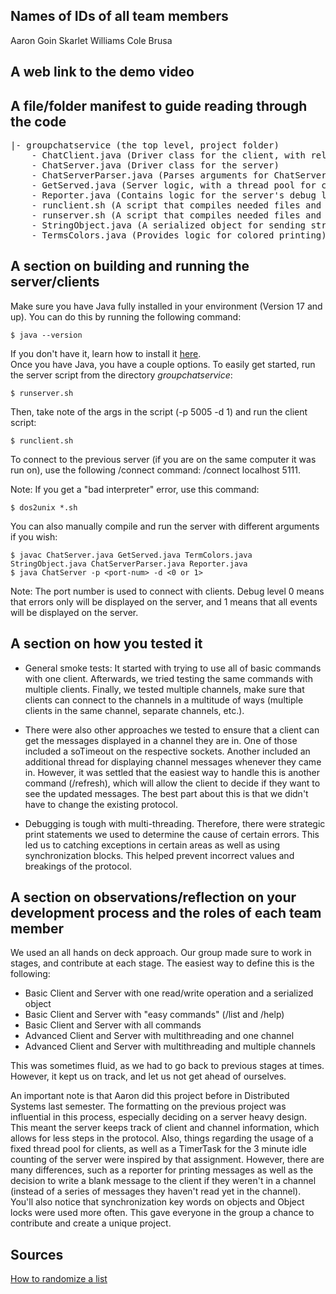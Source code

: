 ##	Names of IDs of all team members

Aaron Goin
Skarlet Williams
Cole Brusa

##	A web link to the demo video

##	A file/folder manifest to guide reading through the code

<pre>
|- groupchatservice (the top level, project folder)
    - ChatClient.java (Driver class for the client, with related client logic)
    - ChatServer.java (Driver class for the server)
    - ChatServerParser.java (Parses arguments for ChatServer, and stops program with usage statements as needed)
    - GetServed.java (Server logic, with a thread pool for clients to connect)
    - Reporter.java (Contains logic for the server's debug level and a TermColors object)
    - runclient.sh (A script that compiles needed files and runs a ChatClient)
    - runserver.sh (A script that compiles needed files and runs a ChatServer with hard-coded arguments)
    - StringObject.java (A serialized object for sending strings through streams)
    - TermsColors.java (Provides logic for colored printing)
</pre>

##	A section on building and running the server/clients

Make sure you have Java fully installed in your environment (Version 17 and up).
You can do this by running the following command:
```
$ java --version
```
If you don't have it, learn how to install it 
[here](https://www.java.com/en/download/).\
Once you have Java, you have a couple options. To easily get started, run the server script from the directory *groupchatservice*:
```
$ runserver.sh
```
Then, take note of the args in the script (-p 5005 -d 1) and run the client script:
```
$ runclient.sh
```
To connect to the previous server (if you are on the same computer it was run on), use the following /connect command: /connect localhost 5111.

Note: If you get a "bad interpreter" error, use this command:
```
$ dos2unix *.sh
```

You can also manually compile and run the server with different arguments if you wish:
```
$ javac ChatServer.java GetServed.java TermColors.java StringObject.java ChatServerParser.java Reporter.java
$ java ChatServer -p <port-num> -d <0 or 1>
```
Note: The port number is used to connect with clients. Debug level 0 means that errors only will be displayed on the server, and 1 means that all events will be displayed on the server.

##	A section on how you tested it

- General smoke tests: It started with trying to use all of basic commands with one client. Afterwards, we tried testing the same commands with multiple clients. Finally, we tested multiple channels, make sure that clients can connect to the channels in a multitude of ways (multiple clients in the same channel, separate channels, etc.).

- There were also other approaches we tested to ensure that a client can get the messages displayed in a channel they are in. One of those included a soTimeout on the respective sockets. Another included an additional thread for displaying channel messages whenever they came in. However, it was settled that the easiest way to handle this is another command (/refresh), which will allow the client to decide if they want to see the updated messages. The best part about this is that we didn't have to change the existing protocol.

- Debugging is tough with multi-threading. Therefore, there were strategic print statements we used to determine the cause of certain errors. This led us to catching exceptions in certain areas as well as using synchronization blocks. This helped prevent incorrect values and breakings of the protocol.

##	A section on observations/reflection on your development process and the roles of each team member

We used an all hands on deck approach. Our group made sure to work in stages, and contribute at each stage. The easiest way to define this is the following:
- Basic Client and Server with one read/write operation and a serialized object
- Basic Client and Server with "easy commands" (/list and /help)
- Basic Client and Server with all commands
- Advanced Client and Server with multithreading and one channel
- Advanced Client and Server with multithreading and multiple channels

This was sometimes fluid, as we had to go back to previous stages at times. However, it kept us on track, and let us not get ahead of ourselves. 

An important note is that Aaron did this project before in Distributed Systems last semester. The formatting on the previous project was influential in this process, especially deciding on a server heavy design. This meant the server keeps track of client and channel information, which allows for less steps in the protocol. Also, things regarding the usage of a fixed thread pool for clients, as well as a TimerTask for the 3 minute idle counting of the server were inspired by that assignment. However, there are many differences, such as a reporter for printing messages as well as the decision to write a blank message to the client if they weren't in a channel (instead of a series of messages they haven't read yet in the channel). You'll also notice that synchronization key words on objects and Object locks were used more often. This gave everyone in the group a chance to contribute and create a unique project.

##  Sources

[How to randomize a list](https://www.geeksforgeeks.org/shuffle-or-randomize-a-list-in-java/#)